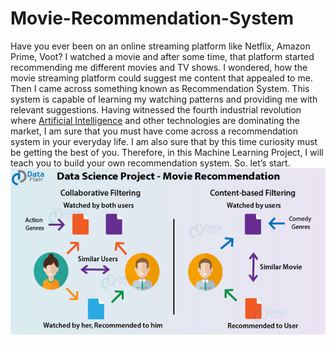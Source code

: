 # Movie-Recommendation-System
Have you ever been on an online streaming platform like Netflix, Amazon Prime, Voot? I watched a movie and after some time, that platform started recommending me different movies and TV shows. I wondered, how the movie streaming platform could suggest me content that appealed to me. Then I came across something known as Recommendation System. This system is capable of learning my watching patterns and providing me with relevant suggestions. Having witnessed the fourth industrial revolution where [Artificial Intelligence](https://builtin.com/artificial-intelligence) and other technologies are dominating the market, I am sure that you must have come across a recommendation system in your everyday life. I am also sure that by this time curiosity must be getting the best of you. Therefore, in this Machine Learning Project, I will teach you to build your own recommendation system. So. let’s start.
<img src="images\Screenshot (102).png"></img>
